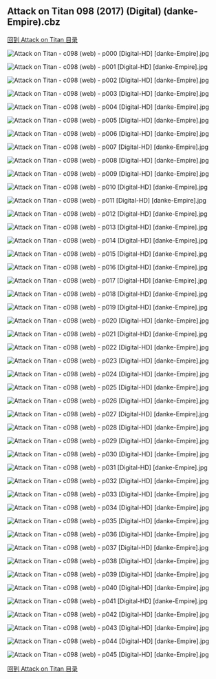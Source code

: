 ## Attack on Titan 098 (2017) (Digital) (danke-Empire).cbz


[回到 Attack on Titan 目录](https://github.com/alicewish/markdown/blob/master/series/Attack-on-Titan.md)


![Attack on Titan - c098 (web) - p000 [Digital-HD] [danke-Empire].jpg](https://wx1.sinaimg.cn/large/6a9fdecagy1fo5we2wuyfj21j82cw4qp.jpg)

![Attack on Titan - c098 (web) - p001 [Digital-HD] [danke-Empire].jpg](https://wx1.sinaimg.cn/large/6a9fdecagy1fo5wea1pzjj21kw28jx6p.jpg)

![Attack on Titan - c098 (web) - p002 [Digital-HD] [danke-Empire].jpg](https://wx1.sinaimg.cn/large/6a9fdecagy1fo5wegp5wfj21kw28jnpd.jpg)

![Attack on Titan - c098 (web) - p003 [Digital-HD] [danke-Empire].jpg](https://wx1.sinaimg.cn/large/6a9fdecagy1fo5wentma0j21kw28j1ky.jpg)

![Attack on Titan - c098 (web) - p004 [Digital-HD] [danke-Empire].jpg](https://wx1.sinaimg.cn/large/6a9fdecagy1fo5weup5knj21kw28jnpd.jpg)

![Attack on Titan - c098 (web) - p005 [Digital-HD] [danke-Empire].jpg](https://wx1.sinaimg.cn/large/6a9fdecagy1fo5wf325l7j21kw28j4qq.jpg)

![Attack on Titan - c098 (web) - p006 [Digital-HD] [danke-Empire].jpg](https://wx1.sinaimg.cn/large/6a9fdecagy1fo5wf8wtnmj21kw28jx6p.jpg)

![Attack on Titan - c098 (web) - p007 [Digital-HD] [danke-Empire].jpg](https://wx1.sinaimg.cn/large/6a9fdecagy1fo5wff8enyj21kw28jkjl.jpg)

![Attack on Titan - c098 (web) - p008 [Digital-HD] [danke-Empire].jpg](https://wx1.sinaimg.cn/large/6a9fdecagy1fo5wfqt8q9j21kw28jqv5.jpg)

![Attack on Titan - c098 (web) - p009 [Digital-HD] [danke-Empire].jpg](https://wx1.sinaimg.cn/large/6a9fdecagy1fo5wfwzz3wj21kw28jkjl.jpg)

![Attack on Titan - c098 (web) - p010 [Digital-HD] [danke-Empire].jpg](https://wx1.sinaimg.cn/large/6a9fdecagy1fo5wg40g0mj21kw28je81.jpg)

![Attack on Titan - c098 (web) - p011 [Digital-HD] [danke-Empire].jpg](https://wx1.sinaimg.cn/large/6a9fdecagy1fo5wga2onjj21kw28jkjl.jpg)

![Attack on Titan - c098 (web) - p012 [Digital-HD] [danke-Empire].jpg](https://wx1.sinaimg.cn/large/6a9fdecagy1fo5wggf5p8j21kw28jnpd.jpg)

![Attack on Titan - c098 (web) - p013 [Digital-HD] [danke-Empire].jpg](https://wx1.sinaimg.cn/large/6a9fdecagy1fo5wgn9gdpj21kw28jnpd.jpg)

![Attack on Titan - c098 (web) - p014 [Digital-HD] [danke-Empire].jpg](https://wx1.sinaimg.cn/large/6a9fdecagy1fo5wgtjyxuj21kw28jkjl.jpg)

![Attack on Titan - c098 (web) - p015 [Digital-HD] [danke-Empire].jpg](https://wx1.sinaimg.cn/large/6a9fdecagy1fo5wgztb64j21kw28jhdt.jpg)

![Attack on Titan - c098 (web) - p016 [Digital-HD] [danke-Empire].jpg](https://wx1.sinaimg.cn/large/6a9fdecagy1fo5wh6txu3j21kw28je81.jpg)

![Attack on Titan - c098 (web) - p017 [Digital-HD] [danke-Empire].jpg](https://wx1.sinaimg.cn/large/6a9fdecagy1fo5whdhqzzj21kw28ju0x.jpg)

![Attack on Titan - c098 (web) - p018 [Digital-HD] [danke-Empire].jpg](https://wx1.sinaimg.cn/large/6a9fdecagy1fo5whk5066j21kw28jx6p.jpg)

![Attack on Titan - c098 (web) - p019 [Digital-HD] [danke-Empire].jpg](https://wx1.sinaimg.cn/large/6a9fdecagy1fo5whqembej21kw28jkjl.jpg)

![Attack on Titan - c098 (web) - p020 [Digital-HD] [danke-Empire].jpg](https://wx1.sinaimg.cn/large/6a9fdecagy1fo5whwyizej21kw28jkjl.jpg)

![Attack on Titan - c098 (web) - p021 [Digital-HD] [danke-Empire].jpg](https://wx1.sinaimg.cn/large/6a9fdecagy1fo5wi3aq50j21kw28jhdt.jpg)

![Attack on Titan - c098 (web) - p022 [Digital-HD] [danke-Empire].jpg](https://wx1.sinaimg.cn/large/6a9fdecagy1fo5wialbuij21kw28jkjl.jpg)

![Attack on Titan - c098 (web) - p023 [Digital-HD] [danke-Empire].jpg](https://wx1.sinaimg.cn/large/6a9fdecagy1fo5wih8w0wj21kw28jnpd.jpg)

![Attack on Titan - c098 (web) - p024 [Digital-HD] [danke-Empire].jpg](https://wx1.sinaimg.cn/large/6a9fdecagy1fo5wio67ovj21kw28ju0x.jpg)

![Attack on Titan - c098 (web) - p025 [Digital-HD] [danke-Empire].jpg](https://wx1.sinaimg.cn/large/6a9fdecagy1fo5wiu1o97j21kw28je81.jpg)

![Attack on Titan - c098 (web) - p026 [Digital-HD] [danke-Empire].jpg](https://wx1.sinaimg.cn/large/6a9fdecagy1fo5wj37an9j21kw28j1kz.jpg)

![Attack on Titan - c098 (web) - p027 [Digital-HD] [danke-Empire].jpg](https://wx1.sinaimg.cn/large/6a9fdecagy1fo5wjbc8u5j21kw28je82.jpg)

![Attack on Titan - c098 (web) - p028 [Digital-HD] [danke-Empire].jpg](https://wx1.sinaimg.cn/large/6a9fdecagy1fo5wjibfahj21kw28jb2a.jpg)

![Attack on Titan - c098 (web) - p029 [Digital-HD] [danke-Empire].jpg](https://wx1.sinaimg.cn/large/6a9fdecagy1fo5wjpkedjj21kw28j4qq.jpg)

![Attack on Titan - c098 (web) - p030 [Digital-HD] [danke-Empire].jpg](https://wx1.sinaimg.cn/large/6a9fdecagy1fo5wjvul0kj21kw28j4qq.jpg)

![Attack on Titan - c098 (web) - p031 [Digital-HD] [danke-Empire].jpg](https://wx1.sinaimg.cn/large/6a9fdecagy1fo5wk3pjcjj21kw28j7wi.jpg)

![Attack on Titan - c098 (web) - p032 [Digital-HD] [danke-Empire].jpg](https://wx1.sinaimg.cn/large/6a9fdecagy1fo5wkamx39j21kw28j1ky.jpg)

![Attack on Titan - c098 (web) - p033 [Digital-HD] [danke-Empire].jpg](https://wx1.sinaimg.cn/large/6a9fdecagy1fo5wkh0c6oj21kw28jb2a.jpg)

![Attack on Titan - c098 (web) - p034 [Digital-HD] [danke-Empire].jpg](https://wx1.sinaimg.cn/large/6a9fdecagy1fo5wkp61akj21kw28j1ky.jpg)

![Attack on Titan - c098 (web) - p035 [Digital-HD] [danke-Empire].jpg](https://wx1.sinaimg.cn/large/6a9fdecagy1fo5wkwc5jdj21kw28j4qq.jpg)

![Attack on Titan - c098 (web) - p036 [Digital-HD] [danke-Empire].jpg](https://wx1.sinaimg.cn/large/6a9fdecagy1fo5wl392i8j21kw28je82.jpg)

![Attack on Titan - c098 (web) - p037 [Digital-HD] [danke-Empire].jpg](https://wx1.sinaimg.cn/large/6a9fdecagy1fo5wl8kr1kj21kw28j4qq.jpg)

![Attack on Titan - c098 (web) - p038 [Digital-HD] [danke-Empire].jpg](https://wx1.sinaimg.cn/large/6a9fdecagy1fo5wlfldazj21kw28j1ky.jpg)

![Attack on Titan - c098 (web) - p039 [Digital-HD] [danke-Empire].jpg](https://wx1.sinaimg.cn/large/6a9fdecagy1fo5wlnjkv1j21kw28j7wi.jpg)

![Attack on Titan - c098 (web) - p040 [Digital-HD] [danke-Empire].jpg](https://wx1.sinaimg.cn/large/6a9fdecagy1fo5wlvqcj3j21kw28jnpd.jpg)

![Attack on Titan - c098 (web) - p041 [Digital-HD] [danke-Empire].jpg](https://wx1.sinaimg.cn/large/6a9fdecagy1fo5wm4cmijj21kw28je82.jpg)

![Attack on Titan - c098 (web) - p042 [Digital-HD] [danke-Empire].jpg](https://wx1.sinaimg.cn/large/6a9fdecagy1fo5wmddxwnj21kw28ju0y.jpg)

![Attack on Titan - c098 (web) - p043 [Digital-HD] [danke-Empire].jpg](https://wx1.sinaimg.cn/large/6a9fdecagy1fo5wmmgti3j21kw28ju0y.jpg)

![Attack on Titan - c098 (web) - p044 [Digital-HD] [danke-Empire].jpg](https://wx1.sinaimg.cn/large/6a9fdecagy1fo5wmtxt5jj21kw28j1ky.jpg)

![Attack on Titan - c098 (web) - p045 [Digital-HD] [danke-Empire].jpg](https://wx1.sinaimg.cn/large/6a9fdecagy1fo5wn27ntpj21kw28j7wi.jpg)

[回到 Attack on Titan 目录](https://github.com/alicewish/markdown/blob/master/series/Attack-on-Titan.md)

